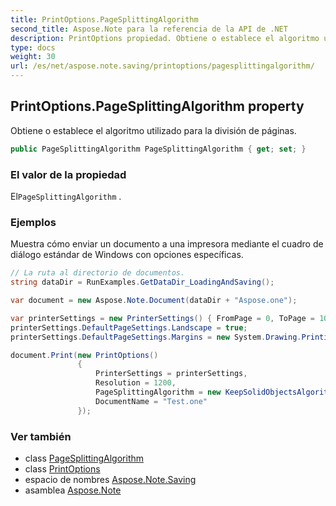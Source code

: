 ```yaml
---
title: PrintOptions.PageSplittingAlgorithm
second_title: Aspose.Note para la referencia de la API de .NET
description: PrintOptions propiedad. Obtiene o establece el algoritmo utilizado para la división de páginas.
type: docs
weight: 30
url: /es/net/aspose.note.saving/printoptions/pagesplittingalgorithm/
---
```

## PrintOptions.PageSplittingAlgorithm property

Obtiene o establece el algoritmo utilizado para la división de páginas.

```csharp
public PageSplittingAlgorithm PageSplittingAlgorithm { get; set; }
```

### El valor de la propiedad

El`PageSplittingAlgorithm` .

### Ejemplos

Muestra cómo enviar un documento a una impresora mediante el cuadro de diálogo estándar de Windows con opciones específicas.

```csharp
// La ruta al directorio de documentos.
string dataDir = RunExamples.GetDataDir_LoadingAndSaving();

var document = new Aspose.Note.Document(dataDir + "Aspose.one");

var printerSettings = new PrinterSettings() { FromPage = 0, ToPage = 10 };
printerSettings.DefaultPageSettings.Landscape = true;
printerSettings.DefaultPageSettings.Margins = new System.Drawing.Printing.Margins(50, 50, 150, 50);

document.Print(new PrintOptions()
               {
                   PrinterSettings = printerSettings,
                   Resolution = 1200,
                   PageSplittingAlgorithm = new KeepSolidObjectsAlgorithm(),
                   DocumentName = "Test.one"
               });
```

### Ver también

* class [PageSplittingAlgorithm](../../pagesplittingalgorithm/)
* class [PrintOptions](../)
* espacio de nombres [Aspose.Note.Saving](../../printoptions/)
* asamblea [Aspose.Note](../../../)


